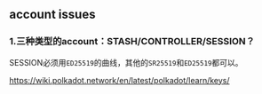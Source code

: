 ## account issues

### 1.三种类型的account：STASH/CONTROLLER/SESSION？

SESSION必须用`ED25519`的曲线，其他的`SR25519`和`ED25519`都可以。

https://wiki.polkadot.network/en/latest/polkadot/learn/keys/
